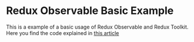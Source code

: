 # Redux Observable Basic Example

This is a example of a basic usage of Redux Observable and Redux Toolkit.  
Here you find the code explained in [this article](https://redux-observable-explained.vercel.app/)

